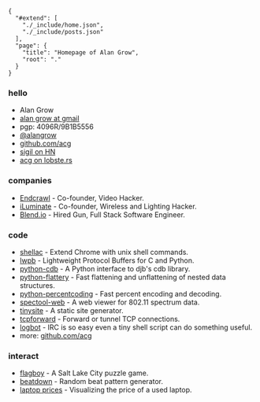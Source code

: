 
    {
      "#extend": [
        "./_include/home.json",
        "./_include/posts.json"
      ],
      "page": {
        "title": "Homepage of Alan Grow",
        "root": "."
      }
    }

### hello

- Alan Grow
- [alan grow at gmail](mailto:alangrow+nospam@gmail.com)
- pgp: 4096R/9B1B5556
- [@alangrow](https://twitter.com/alangrow)
- [github.com/acg](https://github.com/acg)
- [sigil on HN](https://news.ycombinator.com/user?id=sigil)
- [acg on lobste.rs](https://lobste.rs/u/acg)

### companies

- [Endcrawl](https://endcrawl.com) - Co-founder, Video Hacker.
- [iLuminate](http://iluminate.com) - Co-founder, Wireless and Lighting Hacker.
- [Blend.io](https://blend.io) - Hired Gun, Full Stack Software Engineer.

### code

- [shellac](https://github.com/acg/shellac) - Extend Chrome with unix shell commands.
- [lwpb](https://github.com/acg/lwpb) - Lightweight Protocol Buffers for C and Python.
- [python-cdb](https://github.com/acg/python-cdb) - A Python interface to djb's cdb library.
- [python-flattery](https://github.com/acg/python-flattery) - Fast flattening and unflattening of nested data structures.
- [python-percentcoding](https://github.com/acg/python-percentcoding) - Fast percent encoding and decoding.
- [spectool-web](https://github.com/acg/spectool-web) - A web viewer for 802.11 spectrum data.
- [tinysite](https://github.com/acg/tinysite) - A static site generator.
- [tcpforward](https://github.com/acg/tcpforward) - Forward or tunnel TCP connections.
- [logbot](https://github.com/acg/logbot) - IRC is so easy even a tiny shell script can do something useful.
- more: [github.com/acg](https://github.com/acg)

### interact

- [flagboy](./projects/flagboy/) - A Salt Lake City puzzle game.
- [beatdown](./projects/beatdown/) - Random beat pattern generator.
- [laptop prices](./projects/laptop-prices/) - Visualizing the price of a used laptop.

